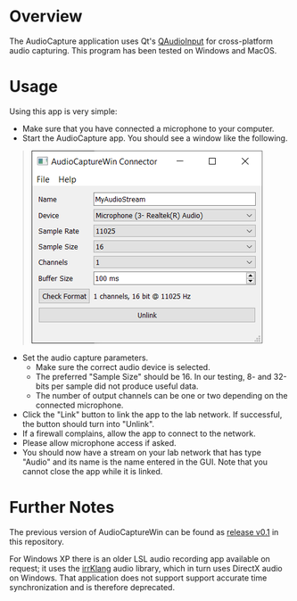 # Overview

The AudioCapture application uses Qt's [QAudioInput](https://doc.qt.io/qt-5/qaudioinput.html) for cross-platform audio capturing. This program has been tested on Windows and MacOS.

# Usage
Using this app is very simple:

  * Make sure that you have connected a microphone to your computer.
  * Start the AudioCapture app. You should see a window like the following.
> ![audiocapture.PNG](audiocapture.PNG)
  * Set the audio capture parameters.
    * Make sure the correct audio device is selected.
    * The preferred "Sample Size" should be 16. In our testing, 8- and 32-bits per sample did not produce useful data.
    * The number of output channels can be one or two depending on the connected microphone.
  * Click the "Link" button to link the app to the lab network. If successful, the button should turn into "Unlink".
  * If a firewall complains, allow the app to connect to the network.
  * Please allow microphone access if asked.
  * You should now have a stream on your lab network that has type "Audio" and its name is the name entered in the GUI. Note that you cannot close the app while it is linked.


# Further Notes

The previous version of AudioCaptureWin can be found as [release v0.1](https://github.com/labstreaminglayer/App-AudioCapture/releases/tag/v0.1) in this repository.

For Windows XP there is an older LSL audio recording app available on request; it uses the [irrKlang](http://www.ambiera.com/irrklang/) audio library, which in turn uses DirectX audio on Windows. That application does not support support accurate time synchronization and is therefore deprecated.
